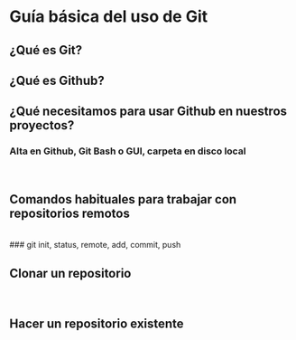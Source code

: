 # Guía básica del uso de Git

## ¿Qué es Git? 

## ¿Qué es Github? 

## ¿Qué necesitamos para usar Github en nuestros proyectos?

###  Alta en Github, Git Bash o GUI, carpeta en disco local
<br>
  
## Comandos habituales para trabajar con repositorios remotos
<br>
### git init, status, remote, add, commit, push
<br>

## Clonar un repositorio
<br>

## Hacer un repositorio existente
<br>
